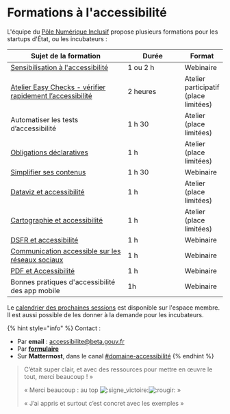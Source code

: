 # Formations à l'accessibilité

L'équipe du [Pôle Numérique Inclusif](../../../../solliciter-et-contribuer-a-la-communaute/je-sollicite-de-laide-transverse/aide-transverse-pole-numerique-inclusif.md) propose plusieurs formations pour les startups d'État, ou les incubateurs :

<table><thead><tr><th width="301">Sujet de la formation</th><th width="137.33333333333331">Durée</th><th>Format</th></tr></thead><tbody><tr><td><a href="sensibilisation-a-laccessibilite.md">Sensibilisation à l'accessibilité</a></td><td>1 ou 2 h</td><td>Webinaire</td></tr><tr><td><a href="10-choses-faciles-a-verifier-pour-un-site-plus-accessible.md">Atelier Easy Checks - vérifier rapidement l’accessibilité</a></td><td>2 heures</td><td>Atelier participatif (place limitées)</td></tr><tr><td>Automatiser les tests d’accessibilité</td><td>1 h 30</td><td>Atelier (place limitées)</td></tr><tr><td><a href="../../../../gerer-son-produit/les-standards/accessibilite-and-inclusion/obligations-legales.md">Obligations déclaratives</a></td><td>1 h</td><td>Atelier (place limitées)</td></tr><tr><td><a href="../../../../gerer-son-produit/les-standards/design/produire-des-contenus/simplifier-ses-contenus.md">Simplifier ses contenus</a></td><td>1 h 30</td><td>Webinaire</td></tr><tr><td><a href="dataviz-et-accessibilite.md">Dataviz et accessibilité</a></td><td>1 h</td><td>Atelier (place limitées)</td></tr><tr><td><a href="cartographie-et-accessibilite.md">Cartographie et accessibilité</a></td><td>1 h</td><td>Atelier (place limitées)</td></tr><tr><td><a href="../../../../gerer-son-produit/les-standards/design/dsfr/faire-un-service-accessible-avec-le-dsfr.md">DSFR et accessibilité</a></td><td>1 h</td><td>Webinaire</td></tr><tr><td><a href="communiquer-sur-les-reseaux-sociaux.md">Communication accessible sur les réseaux sociaux</a></td><td>1 h</td><td>Webinaire</td></tr><tr><td><a href="pdf-et-accessibilite.md">PDF et Accessibilité</a></td><td>1 h </td><td>Webinaire</td></tr><tr><td>Bonnes pratiques d'accessibilité des app mobile </td><td>1h</td><td>Webinaire</td></tr></tbody></table>

Le [calendrier des prochaines sessions](https://espace-membre.incubateur.net/formations?filter=Accessibilit%C3%A9) est disponible sur l'espace membre. Il est aussi possible de les donner à la demande pour les incubateurs.

{% hint style="info" %}
Contact :

* Par **email** : [accessibilite@beta.gouv.fr](mailto:accessibilite@beta.gouv.fr)
* Par [**formulaire**](https://docs.google.com/forms/d/1L4DOpBS9ibJWmWyypOOyB86ExGPLz-IwUuunazugsBU/edit?usp=mail_response_notification\&urp=gmail_link)
* Sur **Mattermost**, dans le canal [#domaine-accessibilité](https://mattermost.incubateur.net/betagouv/channels/c015lnmttj9)
{% endhint %}

> C’était super clair, et avec des ressources pour mettre en œuvre le tout, merci beaucoup ! »
>
> « Merci beaucoup : au top ![:signe\_victoire:](https://a.slack-edge.com/production-standard-emoji-assets/13.0/apple-medium/270c-fe0f.png)![:rougir:](https://a.slack-edge.com/production-standard-emoji-assets/13.0/apple-medium/1f60a.png) »
>
> « J’ai appris et surtout c’est concret avec les exemples »
